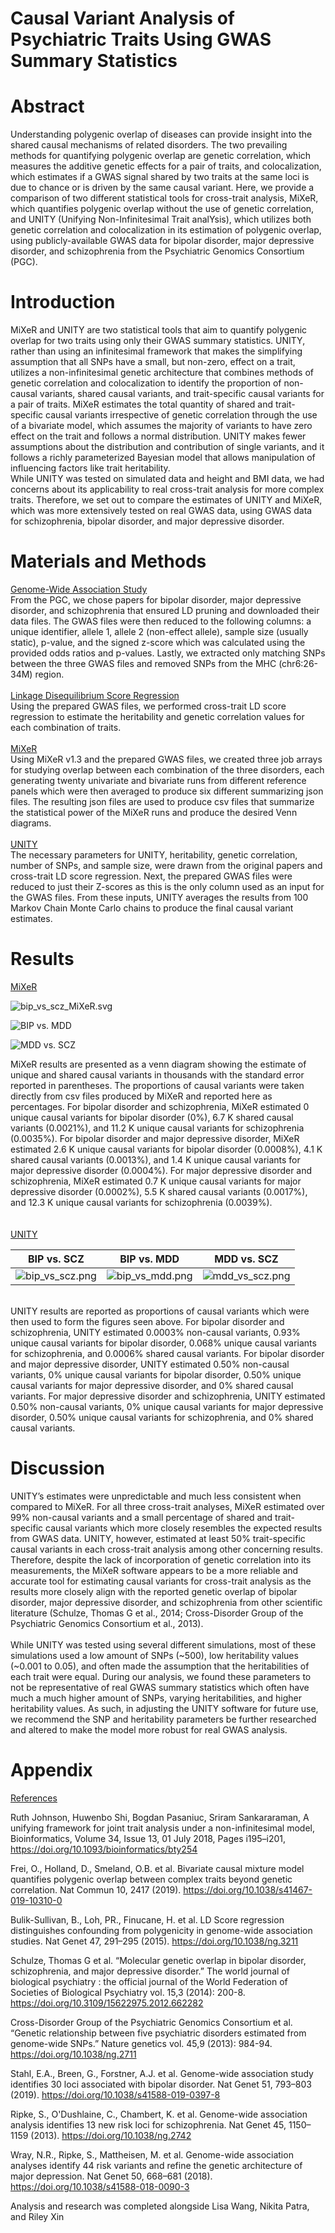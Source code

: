 # Causal Variant Analysis of Psychiatric Traits Using GWAS Summary Statistics

<h1>Abstract</h1>
Understanding polygenic overlap of diseases can provide insight into the shared causal mechanisms of related disorders. The two prevailing methods for quantifying polygenic overlap are genetic correlation, which measures the additive genetic effects for a pair of traits, and colocalization, which estimates if a GWAS signal shared by two traits at the same loci is due to chance or is driven by the same causal variant. Here, we provide a comparison of two different statistical tools for cross-trait analysis, MiXeR, which quantifies polygenic overlap without the use of genetic correlation, and UNITY (Unifying Non-Infinitesimal Trait analYsis), which utilizes both genetic correlation and colocalization in its estimation of polygenic overlap, using publicly-available GWAS data for bipolar disorder, major depressive disorder, and schizophrenia from the Psychiatric Genomics Consortium (PGC).
<br/>
<h1>Introduction</h1>
MiXeR and UNITY are two statistical tools that aim to quantify polygenic overlap for two traits using only their GWAS summary statistics. UNITY, rather than using an infinitesimal framework that makes the simplifying assumption that all SNPs have a small, but non-zero, effect on a trait, utilizes a non-infinitesimal genetic architecture that combines methods of genetic correlation and colocalization to identify the proportion of non-causal variants, shared causal variants, and trait-specific causal variants for a pair of traits. MiXeR estimates the total quantity of shared and trait-specific causal variants irrespective of genetic correlation through the use of a bivariate model, which assumes the majority of variants to have zero effect on the trait and follows a normal distribution. UNITY makes fewer assumptions about the distribution and contribution of single variants, and it follows a richly parameterized Bayesian model that allows manipulation of influencing factors like trait heritability.
<br/>
While UNITY was tested on simulated data and height and BMI data, we had concerns about its applicability to real cross-trait analysis for more complex traits. Therefore, we set out to compare the estimates of UNITY and MiXeR, which was more extensively tested on real GWAS data, using GWAS data for schizophrenia, bipolar disorder, and major depressive disorder.
<br/>
<h1>Materials and Methods</h1>
<ins>Genome-Wide Association Study</ins> <br/>
From the PGC, we chose papers for bipolar disorder, major depressive disorder, and schizophrenia that ensured LD pruning and downloaded their data files. The GWAS files were then reduced to the following columns: a unique identifier, allele 1, allele 2 (non-effect allele), sample size (usually static), p-value, and the signed z-score which was calculated using the provided odds ratios and p-values. Lastly, we extracted only matching SNPs between the three GWAS files and removed SNPs from the MHC (chr6:26-34M) region.  
<br/>
<br/>
<ins>Linkage Disequilibrium Score Regression</ins> <br/>
Using the prepared GWAS files, we performed cross-trait LD score regression to estimate the heritability and genetic correlation values for each combination of traits.
<br/>
<br/>
<ins>MiXeR</ins> <br/>
Using MiXeR v1.3 and the prepared GWAS files, we created three job arrays for studying overlap between each combination of the three disorders, each generating twenty univariate and bivariate runs from different reference panels which were then averaged to produce six different summarizing json files. The resulting json files are used to produce csv files that summarize the statistical power of the MiXeR runs and produce the desired Venn diagrams. 
<br/>
<br/>
<ins>UNITY</ins> <br/>
The necessary parameters for UNITY, heritability, genetic correlation, number of SNPs, and sample size, were drawn from the original papers and cross-trait LD score regression. Next, the prepared GWAS files were reduced to just their Z-scores as this is the only column used as an input for the GWAS files. From these inputs, UNITY averages the results from 100 Markov Chain Monte Carlo chains to produce the final causal variant estimates. 	

<h1>Results</h1>
<ins>MiXeR</ins> <br/>

![bip_vs_scz_MiXeR.svg](/results/bip_vs_scz_MiXeR.svg)

![BIP vs. MDD](/results/bip_vs_mdd_MiXeR.svg)

![MDD vs. SCZ](/results/mdd_vs_scz_MiXeR.svg)

MiXeR results are presented as a venn diagram showing the estimate of unique and shared causal variants in thousands with the standard error reported in parentheses. The proportions of causal variants were taken directly from csv files produced by MiXeR and reported here as percentages. For bipolar disorder and schizophrenia, MiXeR estimated 0 unique causal variants for bipolar disorder (0%), 6.7 K shared causal variants (0.0021%), and 11.2 K unique causal variants for schizophrenia (0.0035%). For bipolar disorder and major depressive disorder, MiXeR estimated 2.6 K unique causal variants for bipolar disorder (0.0008%), 4.1 K shared causal variants (0.0013%), and 1.4 K unique causal variants for major depressive disorder (0.0004%). For major depressive disorder and schizophrenia, MiXeR estimated 0.7 K unique causal variants for major depressive disorder (0.0002%), 5.5 K shared causal variants (0.0017%), and 12.3 K unique causal variants for schizophrenia (0.0039%).  
<br/>
<br/>
<ins>UNITY</ins> <br/>

| BIP vs. SCZ                               | BIP vs. MDD                                | MDD vs. SCZ                               |
|:-----------------------------------------:|:------------------------------------------:|:-----------------------------------------:|
|![bip_vs_scz.png](/results/bip_vs_scz.png) | ![bip_vs_mdd.png](/results/bip_vs_mdd.png) | ![mdd_vs_scz.png](/results/mdd_vs_scz.png)|
<br/>
UNITY results are reported as proportions of causal variants which were then used to form the figures seen above. For bipolar disorder and schizophrenia, UNITY estimated 0.0003% non-causal variants, 0.93% unique causal variants for bipolar disorder, 0.068% unique causal variants for schizophrenia, and 0.0006% shared causal variants. For bipolar disorder and major depressive disorder, UNITY estimated 0.50% non-causal variants, 0% unique causal variants for bipolar disorder, 0.50% unique causal variants for major depressive disorder, and 0% shared causal variants. For major depressive disorder and schizophrenia, UNITY estimated 0.50% non-causal variants, 0% unique causal variants for major depressive disorder, 0.50% unique causal variants for schizophrenia, and 0% shared causal variants. 

<h1>Discussion</h1>
UNITY’s estimates were unpredictable and much less consistent when compared to MiXeR. For all three cross-trait analyses, MiXeR estimated over 99% non-causal variants and a small percentage of shared and trait-specific causal variants which more closely resembles the expected results from GWAS data. UNITY, however, estimated at least 50% trait-specific causal variants in each cross-trait analysis among other concerning results. Therefore, despite the lack of incorporation of genetic correlation into its measurements, the MiXeR software appears to be a more reliable and accurate tool for estimating causal variants for cross-trait analysis as the results more closely align with the reported genetic overlap of bipolar disorder, major depressive disorder, and schizophrenia from other scientific literature (Schulze, Thomas G et al., 2014; Cross-Disorder Group of the Psychiatric Genomics Consortium et al., 2013).
<br/>
<br/>
While UNITY was tested using several different simulations, most of these simulations used a low amount of SNPs (~500), low heritability values (~0.001 to 0.05), and often made the assumption that the heritabilities of each trait were equal. During our analysis, we found these parameters to not be representative of real GWAS summary statistics which often have much a much higher amount of SNPs, varying heritabilities, and higher heritability values. As such, in adjusting the UNITY software for future use, we recommend the SNP and heritability parameters be further researched and altered to make the model more robust for real GWAS analysis. 

<h1>Appendix</h1>
<ins>References</ins>

Ruth Johnson, Huwenbo Shi, Bogdan Pasaniuc, Sriram Sankararaman, A unifying framework for joint trait analysis under a non-infinitesimal model, Bioinformatics, Volume 34, Issue 13, 01 July 2018, Pages i195–i201, https://doi.org/10.1093/bioinformatics/bty254

Frei, O., Holland, D., Smeland, O.B. et al. Bivariate causal mixture model quantifies polygenic overlap between complex traits beyond genetic correlation. Nat Commun 10, 2417 (2019). https://doi.org/10.1038/s41467-019-10310-0

Bulik-Sullivan, B., Loh, PR., Finucane, H. et al. LD Score regression distinguishes confounding 
from polygenicity in genome-wide association studies. Nat Genet 47, 291–295 (2015). 
https://doi.org/10.1038/ng.3211

Schulze, Thomas G et al. “Molecular genetic overlap in bipolar disorder, schizophrenia, and 
major depressive disorder.” The world journal of biological psychiatry : the official journal of the World Federation of Societies of Biological Psychiatry vol. 15,3 (2014): 200-8. https://doi.org/10.3109/15622975.2012.662282

Cross-Disorder Group of the Psychiatric Genomics Consortium et al. “Genetic relationship 
between five psychiatric disorders estimated from genome-wide SNPs.” Nature genetics vol. 45,9 (2013): 984-94. https://doi.org/10.1038/ng.2711

Stahl, E.A., Breen, G., Forstner, A.J. et al. Genome-wide association study identifies 30 loci associated with bipolar disorder. Nat Genet 51, 793–803 (2019). https://doi.org/10.1038/s41588-019-0397-8

Ripke, S., O'Dushlaine, C., Chambert, K. et al. Genome-wide association analysis identifies 13 new risk loci for schizophrenia. Nat Genet 45, 1150–1159 (2013). https://doi.org/10.1038/ng.2742

Wray, N.R., Ripke, S., Mattheisen, M. et al. Genome-wide association analyses identify 44 risk variants and refine the genetic architecture of major depression. Nat Genet 50, 668–681 (2018). https://doi.org/10.1038/s41588-018-0090-3

Analysis and research was completed alongside Lisa Wang, Nikita Patra, and Riley Xin
